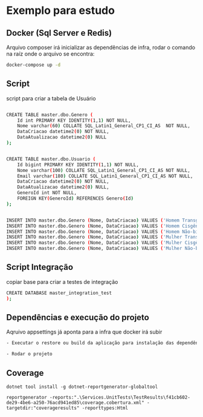 # Exemplo para estudo
## Docker (Sql Server e Redis)

Arquivo composer irá inicializar as dependências de infra, rodar o comando na raíz onde o arquivo se encontra:
```sh
docker-compose up -d

```

## Script
script para criar a tabela de Usuário
```sh

CREATE TABLE master.dbo.Genero (
	Id int PRIMARY KEY IDENTITY(1,1) NOT NULL,
	Nome varchar(60) COLLATE SQL_Latin1_General_CP1_CI_AS  NOT NULL,
	DataCriacao datetime2(0) NOT NULL,
	DataAtualizacao datetime2(0) NULL
);


CREATE TABLE master.dbo.Usuario (
	Id bigint PRIMARY KEY IDENTITY(1,1) NOT NULL,
	Nome varchar(100) COLLATE SQL_Latin1_General_CP1_CI_AS NOT NULL,
	Email varchar(180) COLLATE SQL_Latin1_General_CP1_CI_AS NOT NULL,
	DataCriacao datetime2(0) NOT NULL,
	DataAtualizacao datetime2(0) NULL,
	GeneroId int NOT NULL,
	FOREIGN KEY(GeneroId) REFERENCES Genero(Id)
);


INSERT INTO master.dbo.Genero (Nome, DataCriacao) VALUES ('Homem Transgênero', '2022-03-10');
INSERT INTO master.dbo.Genero (Nome, DataCriacao) VALUES ('Homem Cisgênero', '2022-03-10');
INSERT INTO master.dbo.Genero (Nome, DataCriacao) VALUES ('Homem Não-binário', '2022-03-10');
INSERT INTO master.dbo.Genero (Nome, DataCriacao) VALUES ('Mulher Transgênero', '2022-03-10');
INSERT INTO master.dbo.Genero (Nome, DataCriacao) VALUES ('Mulher Cisgênero', '2022-03-10');
INSERT INTO master.dbo.Genero (Nome, DataCriacao) VALUES ('Mulher Não-binário', '2022-03-10');

```
## Script Integração
copiar base para criar a testes de integração
```sh
CREATE DATABASE master_integration_test
);

```

## Dependências e execução do projeto
Aqruivo appsettings já aponta para a infra que docker irá subir
```sh
- Executar o restore ou build da aplicação para instalação das dependências

- Rodar o projeto
```


## Coverage
```
dotnet tool install -g dotnet-reportgenerator-globaltool  

reportgenerator -reports:".\Services.UnitTests\TestResults\f41cb602-de29-4be6-a250-76acd941ed85\coverage.cobertura.xml" -targetdir:"coverageresults" -reporttypes:Html
```